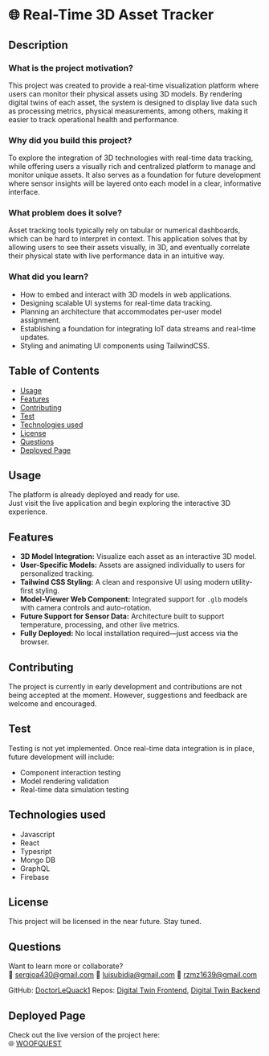 # 🌐 Real-Time 3D Asset Tracker

## Description

### What is the project motivation?
This project was created to provide a real-time visualization platform where users can monitor their physical assets using 3D models. By rendering digital twins of each asset, the system is designed to display live data such as processing metrics, physical measurements, among others, making it easier to track operational health and performance.

### Why did you build this project?
To explore the integration of 3D technologies with real-time data tracking, while offering users a visually rich and centralized platform to manage and monitor unique assets. It also serves as a foundation for future development where sensor insights will be layered onto each model in a clear, informative interface.

### What problem does it solve?
Asset tracking tools typically rely on tabular or numerical dashboards, which can be hard to interpret in context. This application solves that by allowing users to see their assets visually, in 3D, and eventually correlate their physical state with live performance data in an intuitive way.

### What did you learn?
- How to embed and interact with 3D models in web applications.
- Designing scalable UI systems for real-time data tracking.
- Planning an architecture that accommodates per-user model assignment.
- Establishing a foundation for integrating IoT data streams and real-time updates.
- Styling and animating UI components using TailwindCSS.

## Table of Contents
- [Usage](#usage)
- [Features](#features)
- [Contributing](#contributing)
- [Test](#test)
- [Technologies used](#technologises)
- [License](#license)
- [Questions](#questions)
- [Deployed Page](#deployed-page)

## Usage

The platform is already deployed and ready for use.  
Just visit the live application and begin exploring the interactive 3D experience.

## Features

- **3D Model Integration:** Visualize each asset as an interactive 3D model.
- **User-Specific Models:** Assets are assigned individually to users for personalized tracking.
- **Tailwind CSS Styling:** A clean and responsive UI using modern utility-first styling.
- **Model-Viewer Web Component:** Integrated support for `.glb` models with camera controls and auto-rotation.
- **Future Support for Sensor Data:** Architecture built to support temperature, processing, and other live metrics.
- **Fully Deployed:** No local installation required—just access via the browser.

## Contributing

The project is currently in early development and contributions are not being accepted at the moment. However, suggestions and feedback are welcome and encouraged.

## Test

Testing is not yet implemented. Once real-time data integration is in place, future development will include:
- Component interaction testing
- Model rendering validation
- Real-time data simulation testing

## Technologies used

- Javascript
- React
- Typesript
- Mongo DB
- GraphQL
- Firebase

## License

This project will be licensed in the near future. Stay tuned.

## Questions

Want to learn more or collaborate?  
📧 [sergioa430@gmail.com](mailto:sergioa430@gmail.com)
📧 [luisubidia@gmail.com](mailto:luisubidia@gmail.com)
📧 [rzmz1639@gmail.com](mailto:rzmz1639@gmail.com)

GitHub: [DoctorLeQuack1](https://github.com/DoctorLeQuack1)
Repos: [Digital Twin Frontend](https://github.com/DoctorLeQuack1/digital-twin-front), [Digital Twin Backend](https://github.com/DoctorLeQuack1/digital-twin-backend)

## Deployed Page

Check out the live version of the project here:  
🌐 [WOOFQUEST](https://woof-quest.web.app/)
